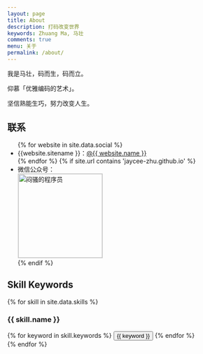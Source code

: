 ```yaml
---
layout: page
title: About
description: 打码改变世界
keywords: Zhuang Ma, 马壮
comments: true
menu: 关于
permalink: /about/
---
```


我是马壮，码而生，码而立。

仰慕「优雅编码的艺术」。

坚信熟能生巧，努力改变人生。

## 联系

<ul>
{% for website in site.data.social %}
<li>{{website.sitename }}：<a href="{{ website.url }}" target="_blank">@{{ website.name }}</a></li>
{% endfor %}
{% if site.url contains 'jaycee-zhu.github.io' %}
<li>
微信公众号：<br />
<img style="height:192px;width:192px;border:1px solid lightgrey;" src="{{ site.url }}/assets/images/qrcode.jpg" alt="闷骚的程序员" />
</li>
{% endif %}
</ul>


## Skill Keywords

{% for skill in site.data.skills %}
### {{ skill.name }}
<div class="btn-inline">
{% for keyword in skill.keywords %}
<button class="btn btn-outline" type="button">{{ keyword }}</button>
{% endfor %}
</div>
{% endfor %}
